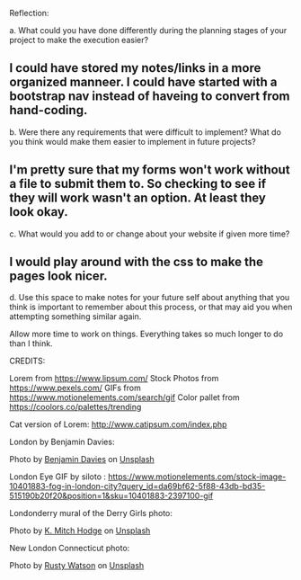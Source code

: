 Reflection:

a. What could you have done differently during the planning stages of your project to make the execution easier?

I could have stored my notes/links in a more organized manneer. I could have started with a bootstrap nav instead of haveing to convert from hand-coding.
--
b.	Were there any requirements that were difficult to implement? What do you think would make them easier to implement in future projects?

I'm pretty sure that my forms won't work without a file to submit them to. So checking to see if they will work wasn't an option. At least they look okay.
--

c.	What would you add to or change about your website if given more time?

I would play around with the css to make the pages look nicer. 
--

d. Use this space to make notes for your future self about anything that you think is important to remember about this process, or that may aid you when attempting something similar again.

Allow more time to work on things. Everything takes so much longer to do than I think.

CREDITS:


Lorem from https://www.lipsum.com/
Stock Photos from https://www.pexels.com/
GIFs from https://www.motionelements.com/search/gif
Color pallet from https://coolors.co/palettes/trending

Cat version of Lorem: http://www.catipsum.com/index.php


London by Benjamin Davies: 

Photo by <a href="https://unsplash.com/@bendavisual?utm_content=creditCopyText&utm_medium=referral&utm_source=unsplash">Benjamin Davies</a> on <a href="https://unsplash.com/photos/aerial-photography-of-london-skyline-during-daytime-Oja2ty_9ZLM?utm_content=creditCopyText&utm_medium=referral&utm_source=unsplash">Unsplash</a>

London Eye GIF by siloto : https://www.motionelements.com/stock-image-10401883-fog-in-london-city?query_id=da69bf62-5f88-43db-bd35-515190b20f20&position=1&sku=10401883-2397100-gif

Londonderry mural of the Derry Girls photo:

Photo by <a href="https://unsplash.com/@kmitchhodge?utm_content=creditCopyText&utm_medium=referral&utm_source=unsplash">K. Mitch Hodge</a> on <a href="https://unsplash.com/photos/3-women-and-2-men-smiling-HE6TVFRAJaY?utm_content=creditCopyText&utm_medium=referral&utm_source=unsplash">Unsplash</a>

New London Connecticut photo:

Photo by <a href="https://unsplash.com/@rustyct1?utm_content=creditCopyText&utm_medium=referral&utm_source=unsplash">Rusty Watson</a> on <a href="https://unsplash.com/photos/green-trees-under-blue-sky-during-daytime-VAiDJXJjPn4?utm_content=creditCopyText&utm_medium=referral&utm_source=unsplash">Unsplash</a>
  

